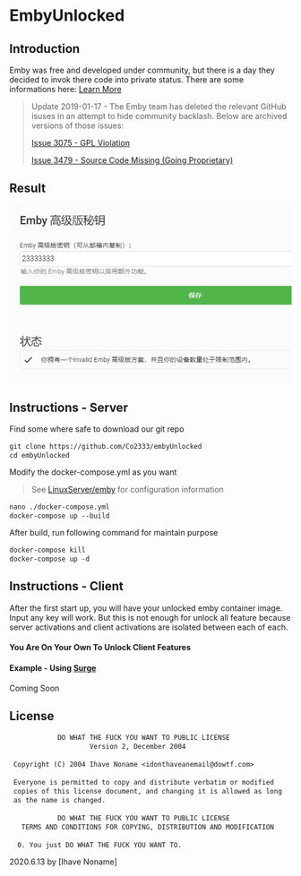 # EmbyUnlocked

## Introduction

Emby was free and developed under community, but there is a day they decided to invok there code into private status. There are some informations here: [Learn More](https://github.com/nvllsvm/emby-unlocked)

> Update 2019-01-17 - The Emby team has deleted the relevant GitHub isuses in an attempt to hide community backlash. Below are archived versions of those issues:
>
> [Issue 3075 - GPL Violation](https://web.archive.org/web/20181212044938/https://github.com/MediaBrowser/Emby/issues/3075)
>
> [Issue 3479 - Source Code Missing (Going Proprietary)](https://web.archive.org/web/20181212100152/https://github.com/MediaBrowser/Emby/issues/3479)

## Result

![Example Result](./example.png)

## Instructions - Server

Find some where safe to download our git repo

    git clone https://github.com/Co2333/embyUnlocked
    cd embyUnlocked

Modify the docker-compose.yml as you want

> See [LinuxServer/emby](https://github.com/linuxserver/docker-emby/) for configuration information

    nano ./docker-compose.yml
    docker-compose up --build

After build, run following command for maintain purpose

    docker-compose kill
    docker-compose up -d

## Instructions - Client

After the first start up, you will have your unlocked emby container image. Input any key will work. But this is not enough for unlock all feature because server activations and client activations are isolated between each of each.

#### You Are On Your Own To Unlock Client Features

#### Example - Using [Surge](nssurge.com)

Coming Soon

## License 

```
            DO WHAT THE FUCK YOU WANT TO PUBLIC LICENSE
                    Version 2, December 2004

 Copyright (C) 2004 Ihave Noname <idonthaveanemail@dowtf.com>

 Everyone is permitted to copy and distribute verbatim or modified
 copies of this license document, and changing it is allowed as long
 as the name is changed.

            DO WHAT THE FUCK YOU WANT TO PUBLIC LICENSE
   TERMS AND CONDITIONS FOR COPYING, DISTRIBUTION AND MODIFICATION

  0. You just DO WHAT THE FUCK YOU WANT TO.
```

2020.6.13 by [Ihave Noname]